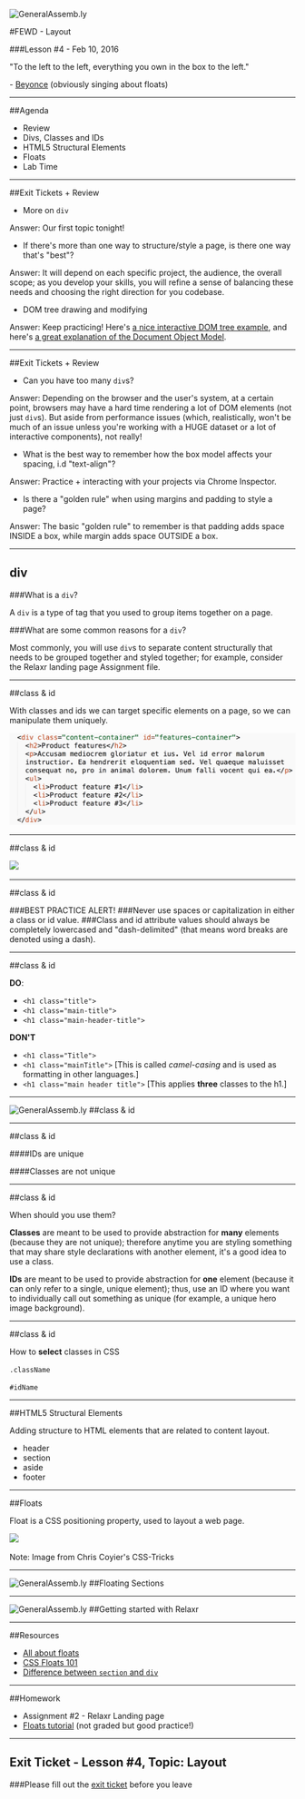 ![GeneralAssemb.ly](../../img/icons/FEWD_Logo.png)

#FEWD - Layout

###Lesson #4 - Feb 10, 2016

"To the left to the left, everything you own in the box to the left."

\- <a href="https://www.youtube.com/watch?v=tohjReLhfoI">Beyonce</a> (obviously singing about floats)

---


##Agenda

*	Review
*	Divs, Classes and IDs
*	HTML5 Structural Elements
*	Floats
*	Lab Time 

---

##Exit Tickets + Review


*	More on `div`

Answer: Our first topic tonight!

*	If there's more than one way to structure/style a page, is there one way that's "best"?

Answer: It will depend on each specific project, the audience, the overall scope; as you develop your skills, you will refine a sense of balancing these needs and choosing the right direction for you codebase.

* 	DOM tree drawing and modifying

Answer: Keep practicing!  Here's <a href="http://gojs.net/latest/samples/DOMTree.html">a nice interactive DOM tree example</a>, and here's <a href="http://javascript.info/tutorial/dom-nodes">a great explanation of the Document Object Model</a>.


---

##Exit Tickets + Review


*	Can you have too many `div`s?

Answer: Depending on the browser and the user's system, at a certain point, browsers may have a hard time rendering a lot of DOM elements (not just `div`s).  But aside from performance issues (which, realistically, won't be much of an issue unless you're working with a HUGE dataset or a lot of interactive components), not really!

*	What is the best way to remember how the box model affects your spacing, i.d "text-align"?

Answer: Practice + interacting with your projects via Chrome Inspector.

*	Is there a "golden rule" when using margins and padding to style a page?

Answer: The basic "golden rule" to remember is that padding adds space INSIDE a box, while margin adds space OUTSIDE a box.


---

## div

###What is a `div`?

A `div` is a type of tag that you used to group items together on a page.

###What are some common reasons for a `div`?

Most commonly, you will use `div`s to separate content structurally that needs to be grouped together and styled together; for example, consider the Relaxr landing page Assignment file.

---


##class & id

With classes and ids we can target specific elements on a page, so we can manipulate them uniquely.


<img src="img/div-class-id.png" style="width: 600px;" />

---

##class & id

![](../../img/unit_1/tags_attributes.png)

---

##class & id

###BEST PRACTICE ALERT!
###Never use spaces or capitalization in either a class or id value.
###Class and id attribute values should always be completely lowercased and "dash-delimited" (that means word breaks are denoted using a dash).


---

##class & id

**DO**:

*	`<h1 class="title">`
*	`<h1 class="main-title">`
*	`<h1 class="main-header-title">`

**DON'T**

*	`<h1 class="Title">`
*	`<h1 class="mainTitle">` [This is called *camel-casing* and is used as formatting in other languages.]
*	`<h1 class="main header title">` [This applies **three** classes to the h1.]

---


![GeneralAssemb.ly](../../img/icons/code_along.png)
##class & id

---

##class & id

####IDs are unique

####Classes are not unique

---

##class & id

When should you use them?

**Classes** are meant to be used to provide abstraction for **many** elements (because they are not unique); therefore anytime you are styling something that may share style declarations with another element, it's a good idea to use a class.

**IDs** are meant to be used to provide abstraction for **one** element (because it can only refer to a single, unique element); thus, use an ID where you want to individually call out something as unique (for example, a unique hero image background).

---

##class & id

How to __select__ classes in CSS

`.className`

`#idName`

---

##HTML5 Structural Elements

Adding structure to HTML elements that are related to content layout.

*	header
*	section
*	aside
*	footer

---


##Floats

Float is a CSS positioning property, used to layout a web page. 

![](http://css-tricks.com/wp-content/csstricks-uploads/web-layout.png)

Note:
Image from Chris Coyier's CSS-Tricks

---

![GeneralAssemb.ly](../../img/icons/code_along.png)
##Floating Sections

---


![GeneralAssemb.ly](../../img/icons/exercise_icon_md.png)
##Getting started with Relaxr



---

##Resources 

*	<a href="https://css-tricks.com/all-about-floats/">All about floats</a>
*	<a href="http://alistapart.com/article/css-floats-101">CSS Floats 101</a>
*	<a href="http://stackoverflow.com/questions/6939864/what-is-the-difference-between-section-and-div">Difference between `section` and `div`</a>

---
##Homework

*	Assignment #2 - Relaxr Landing page
*	<a href="http://css.maxdesign.com.au/floatutorial/">Floats tutorial</a> (not graded but good practice!)

---
## Exit Ticket - Lesson #4, Topic: Layout

###Please fill out the <a href="https://docs.google.com/forms/d/1Iw2zghHfGgeM1p1G16F6kLi7KViv28tG3HVNnoM3PAc/viewform">exit ticket</a> before you leave


